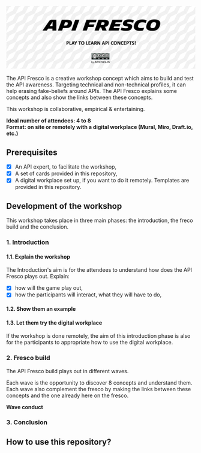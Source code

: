 ![API Freco](img/Banner.png)

The API Fresco is a creative workshop concept which aims to build and test the API awareness. Targeting technical and non-technical profiles, it can help erasing fake-beliefs around APIs. The API Fresco explains some concepts and also show the links between these concepts.

This workshop is collaborative, empirical & entertaining.

**Ideal number of attendees: 4 to 8**  
**Format: on site or remotely with a digital workplace (Mural, Miro, Draft.io, etc.)**

## Prerequisites
- [x] An API expert, to facilitate the workshop,
- [x] A set of cards provided in this repository,
- [x] A digital workplace set up, if you want to do it remotely. Templates are provided in this repository.

## Development of the workshop
This workshop takes place in three main phases: the introduction, the freco build and the conclusion.

### 1. Introduction

#### 1.1. Explain the workshop  
The Introduction's aim is for the attendees to understand how does the API Fresco plays out. 
Explain:
- [x] how will the game play out,
- [x] how the participants will interact, what they will have to do,

#### 1.2. Show them an example

#### 1.3. Let them try the digital workplace
If the workshop is done remotely, the aim of this introduction phase is also for the participants to appropriate how to use the digital workplace.






### 2. Fresco build
The API Fresco build plays out in different waves.  
 
Each wave is the opportunity to discover 8 concepts and understand them.  
Each wave also complement the fresco by making the links between these concepts and the one already here on the fresco.

**Wave conduct**

### 3. Conclusion

## How to use this repository?
